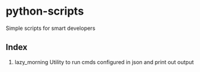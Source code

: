 # python-scripts

Simple scripts for smart developers


## Index

1. lazy_morning
    Utility to run cmds configured in json and print out output
    